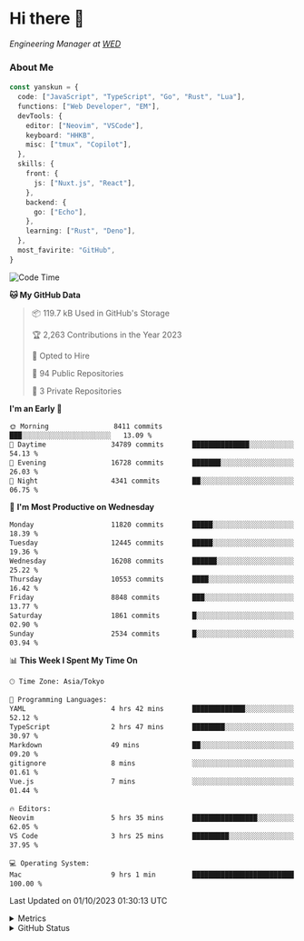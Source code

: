 # Hi there&nbsp;:wave:

<!-- ![Alt text](https://spotify-recently-played-readme.vercel.app/api?user=31kynbuubkiu3r4qh4hjuaglhfay) -->

_Engineering Manager at [WED](https://github.com/wedinc)_

### About Me

```ts
const yanskun = {
  code: ["JavaScript", "TypeScript", "Go", "Rust", "Lua"],
  functions: ["Web Developer", "EM"],
  devTools: {
    editor: ["Neovim", "VSCode"],
    keyboard: "HHKB",
    misc: ["tmux", "Copilot"],
  },
  skills: {
    front: {
      js: ["Nuxt.js", "React"],
    },
    backend: {
      go: ["Echo"],
    },
    learning: ["Rust", "Deno"],
  },
  most_favirite: "GitHub",
}
```

<!--START_SECTION:waka-->
![Code Time](http://img.shields.io/badge/Code%20Time-495%20hrs%208%20mins-blue)

**🐱 My GitHub Data** 

> 📦 119.7 kB Used in GitHub's Storage 
 > 
> 🏆 2,263 Contributions in the Year 2023
 > 
> 💼 Opted to Hire
 > 
> 📜 94 Public Repositories 
 > 
> 🔑 3 Private Repositories 
 > 
**I'm an Early 🐤** 

```text
🌞 Morning                8411 commits        ███░░░░░░░░░░░░░░░░░░░░░░   13.09 % 
🌆 Daytime                34789 commits       ██████████████░░░░░░░░░░░   54.13 % 
🌃 Evening                16728 commits       ███████░░░░░░░░░░░░░░░░░░   26.03 % 
🌙 Night                  4341 commits        ██░░░░░░░░░░░░░░░░░░░░░░░   06.75 % 
```
📅 **I'm Most Productive on Wednesday** 

```text
Monday                   11820 commits       █████░░░░░░░░░░░░░░░░░░░░   18.39 % 
Tuesday                  12445 commits       █████░░░░░░░░░░░░░░░░░░░░   19.36 % 
Wednesday                16208 commits       ██████░░░░░░░░░░░░░░░░░░░   25.22 % 
Thursday                 10553 commits       ████░░░░░░░░░░░░░░░░░░░░░   16.42 % 
Friday                   8848 commits        ███░░░░░░░░░░░░░░░░░░░░░░   13.77 % 
Saturday                 1861 commits        █░░░░░░░░░░░░░░░░░░░░░░░░   02.90 % 
Sunday                   2534 commits        █░░░░░░░░░░░░░░░░░░░░░░░░   03.94 % 
```


📊 **This Week I Spent My Time On** 

```text
🕑︎ Time Zone: Asia/Tokyo

💬 Programming Languages: 
YAML                     4 hrs 42 mins       █████████████░░░░░░░░░░░░   52.12 % 
TypeScript               2 hrs 47 mins       ████████░░░░░░░░░░░░░░░░░   30.97 % 
Markdown                 49 mins             ██░░░░░░░░░░░░░░░░░░░░░░░   09.20 % 
gitignore                8 mins              ░░░░░░░░░░░░░░░░░░░░░░░░░   01.61 % 
Vue.js                   7 mins              ░░░░░░░░░░░░░░░░░░░░░░░░░   01.44 % 

🔥 Editors: 
Neovim                   5 hrs 35 mins       ████████████████░░░░░░░░░   62.05 % 
VS Code                  3 hrs 25 mins       █████████░░░░░░░░░░░░░░░░   37.95 % 

💻 Operating System: 
Mac                      9 hrs 1 min         █████████████████████████   100.00 % 
```


 Last Updated on 01/10/2023 01:30:13 UTC
<!--END_SECTION:waka-->

<details>
  <summary>Metrics</summary>
  <img src="https://github.com/yanskun/yanskun/blob/main/github-metrics.svg" alt="Metrics">
</details>

<details>
  <summary>GitHub Status</summary>
  <picture>
    <source media="(prefers-color-scheme: dark)" srcset="https://raw.githubusercontent.com/yanskun/yanskun/master/profile-summary-card-output/nord_dark/0-profile-details.svg">
   <img src="https://raw.githubusercontent.com/yanskun/yanskun/master/profile-summary-card-output/default/0-profile-details.svg">
  </picture>
  <br>
  <picture>
    <source media="(prefers-color-scheme: dark)" srcset="https://raw.githubusercontent.com/yanskun/yanskun/master/profile-summary-card-output/nord_dark/1-repos-per-language.svg">
   <img src="https://raw.githubusercontent.com/yanskun/yanskun/master/profile-summary-card-output/default/1-repos-per-language.svg">
  </picture>
  <picture>
    <source media="(prefers-color-scheme: dark)" srcset="https://raw.githubusercontent.com/yanskun/yanskun/master/profile-summary-card-output/nord_dark/2-most-commit-language.svg">
   <img src="https://raw.githubusercontent.com/yanskun/yanskun/master/profile-summary-card-output/default/2-most-commit-language.svg">
  </picture>
  <br>
  <picture>
    <source media="(prefers-color-scheme: dark)" srcset="https://raw.githubusercontent.com/yanskun/yanskun/master/profile-summary-card-output/nord_dark/3-stats.svg">
   <img src="https://raw.githubusercontent.com/yanskun/yanskun/master/profile-summary-card-output/default/3-stats.svg">
  </picture>
  <picture>
    <source media="(prefers-color-scheme: dark)" srcset="https://raw.githubusercontent.com/yanskun/yanskun/master/profile-summary-card-output/nord_dark/4-productive-time.svg">
   <img src="https://raw.githubusercontent.com/yanskun/yanskun/master/profile-summary-card-output/default/4-productive-time.svg">
  </picture>
</details>
